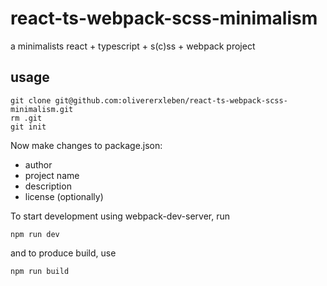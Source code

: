 # react-ts-webpack-scss-minimalism
a minimalists react + typescript + s(c)ss + webpack project 

## usage

    git clone git@github.com:olivererxleben/react-ts-webpack-scss-minimalism.git
    rm .git 
    git init 
    
Now make changes to package.json:

* author
* project name 
* description
* license (optionally)

To start development using webpack-dev-server, run

    npm run dev 

and to produce build, use

    npm run build 

